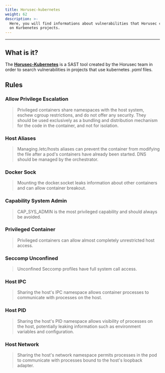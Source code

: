 ```yaml
---
title: Horusec-kubernetes
weight: 62
description: >-
  Here, you will find informations about vulnerabilities that Horusec can find
  on Kurbenetes projects.
---
```


---

## **What is it?**

The  [**Horusec-Kubernetes**](https://github.com/ZupIT/horusec/tree/master/horusec-kubernetes) is a SAST tool created by the Horusec team in order to search vulnerabilities in projects that use kubernetes _.yaml_ files.

## **Rules**

### Allow Privilege Escalation

> Privileged containers share namespaces with the host system, eschew cgroup restrictions, and do not offer any security. They should be used exclusively as a bundling and distribution mechanism for the code in the container, and not for isolation.

### Host Aliases

> Managing /etc/hosts aliases can prevent the container from modifying the file after a pod's containers have already been started. DNS should be managed by the orchestrator.

### Docker Sock

> Mounting the docker.socket leaks information about other containers and can allow container breakout.

### Capability System Admin

> CAP\_SYS\_ADMIN is the most privileged capability and should always be avoided.

### Privileged Container

> Privileged containers can allow almost completely unrestricted host access.

### Seccomp Unconfined

> Unconfined Seccomp profiles have full system call access.

### Host IPC

> Sharing the host's IPC namespace allows container processes to communicate with processes on the host.

### Host PID

> Sharing the host's PID namespace allows visibility of processes on the host, potentially leaking information such as environment variables and configuration.

### Host Network

> Sharing the host's network namespace permits processes in the pod to communicate with processes bound to the host's loopback adapter.

